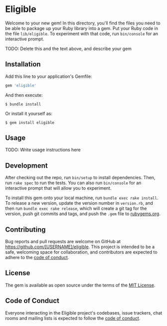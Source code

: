 # Eligible

Welcome to your new gem! In this directory, you'll find the files you need to be able to package up your Ruby library into a gem. Put your Ruby code in the file `lib/eligible`. To experiment with that code, run `bin/console` for an interactive prompt.

TODO: Delete this and the text above, and describe your gem

## Installation

Add this line to your application's Gemfile:

```ruby
gem 'eligible'
```

And then execute:

    $ bundle install

Or install it yourself as:

    $ gem install eligible

## Usage

TODO: Write usage instructions here

## Development

After checking out the repo, run `bin/setup` to install dependencies. Then, run `rake spec` to run the tests. You can also run `bin/console` for an interactive prompt that will allow you to experiment.

To install this gem onto your local machine, run `bundle exec rake install`. To release a new version, update the version number in `version.rb`, and then run `bundle exec rake release`, which will create a git tag for the version, push git commits and tags, and push the `.gem` file to [rubygems.org](https://rubygems.org).

## Contributing

Bug reports and pull requests are welcome on GitHub at https://github.com/[USERNAME]/eligible. This project is intended to be a safe, welcoming space for collaboration, and contributors are expected to adhere to the [code of conduct](https://github.com/[USERNAME]/eligible/blob/master/CODE_OF_CONDUCT.md).


## License

The gem is available as open source under the terms of the [MIT License](https://opensource.org/licenses/MIT).

## Code of Conduct

Everyone interacting in the Eligible project's codebases, issue trackers, chat rooms and mailing lists is expected to follow the [code of conduct](https://github.com/[USERNAME]/eligible/blob/master/CODE_OF_CONDUCT.md).
